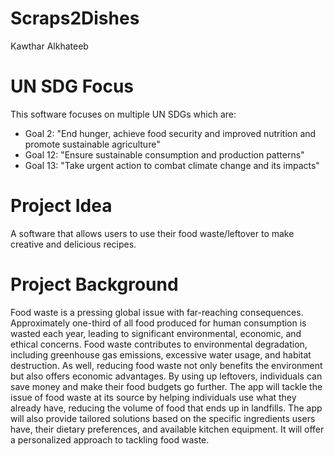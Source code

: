 # Scraps2Dishes

Kawthar Alkhateeb 

# UN SDG Focus 
This software focuses on multiple UN SDGs which are: 
* Goal 2: "End hunger, achieve food security and improved nutrition and promote sustainable agriculture"
* Goal 12: "Ensure sustainable consumption and production patterns"
* Goal 13: "Take urgent action to combat climate change and its impacts"

# Project Idea
A software that allows users to use their food waste/leftover to make creative and delicious recipes. 

# Project Background
Food waste is a pressing global issue with far-reaching consequences. Approximately one-third of all food produced for human consumption is wasted each year, leading to significant environmental, economic, and ethical concerns. Food waste contributes to environmental degradation, including greenhouse gas emissions, excessive water usage, and habitat destruction. As well, reducing food waste not only benefits the environment but also offers economic advantages. By using up leftovers, individuals can save money and make their food budgets go further.
The app will tackle the issue of food waste at its source by helping individuals use what they already have, reducing the volume of food that ends up in landfills.
The app will also provide tailored solutions based on the specific ingredients users have, their dietary preferences, and available kitchen equipment. It will offer a personalized approach to tackling food waste.



